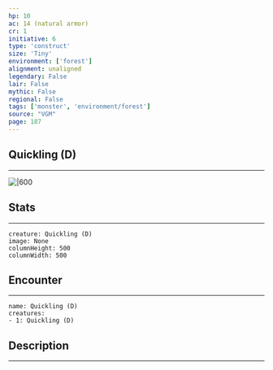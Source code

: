 ```yaml
---
hp: 10
ac: 14 (natural armor)
cr: 1
initiative: 6
type: 'construct'    
size: 'Tiny'
environment: ['forest']
alignment: unaligned
legendary: False
lair: False
mythic: False
regional: False
tags: ['monster', 'environment/forest']
source: "VGM"
page: 187
---
```


## Quickling (D)
---

![|600](D:/Program%20Files/5e.tools/img/bestiary/VGM/Quickling.jpg)

## Stats
---

```statblock
creature: Quickling (D)
image: None
columnHeight: 500
columnWidth: 500
```

## Encounter
---

```encounter-table
name: Quickling (D)
creatures:
- 1: Quickling (D)
```

## Description
---




